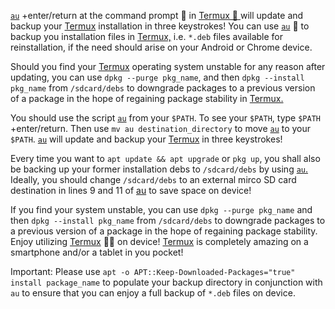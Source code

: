 [`au`](https://github.com/sdrausty/au/blob/master/au) +enter/return at the command prompt 💪 in [Termux 🙂 ](https://termux.com/) will update and backup your [Termux](https://termux.com/) installation in three keystrokes! You can use [`au`](https://github.com/sdrausty/au/blob/master/au) 📲 to backup you installation files in [Termux,](https://termux.com/) i.e. `*.deb` files available for reinstallation, if the need should arise on your Android or Chrome device. 

Should you find your [Termux](https://termux.com/) operating system unstable for any reason after updating, you can use `dpkg --purge pkg_name`, and then `dpkg --install pkg_name` from `/sdcard/debs` to downgrade packages to a previous version of a package in the hope of regaining package stability in [Termux.](https://termux.com/)

You should use the script [`au`](https://github.com/sdrausty/au/blob/master/au) from your `$PATH`. To see your `$PATH`, type `$PATH` +enter/return. Then use `mv au destination_directory` to move [`au`](https://github.com/sdrausty/au/blob/master/au) to your `$PATH`. [`au`](https://github.com/sdrausty/au/blob/master/au) will update and backup your [Termux](https://termux.com/) in three keystrokes!

Every time you want to `apt update && apt upgrade` or `pkg up`, you shall also be backing up your former installation debs to `/sdcard/debs` by using [`au`.](https://github.com/sdrausty/au/blob/master/au) Ideally, you should change `/sdcard/debs` to an external mirco SD card destination in lines 9 and 11 of [au](https://github.com/sdrausty/au/blob/master/au) to save space on device!

If you find your system unstable, you can use `dpkg --purge pkg_name` and then `dpkg --install pkg_name` from `/sdcard/debs` to downgrade packages to a previous version of a package in the hope of regaining package stability. Enjoy utilizing [Termux](https://termux.com/) 💪🙂 on device! [Termux](https://termux.com/) is completely amazing on a smartphone and/or a tablet in you pocket! 

Important: Please use `apt -o APT::Keep-Downloaded-Packages="true" install package_name` to populate your backup directory in conjunction with `au` to ensure that you can enjoy a full backup of `*.deb` files on device. 
